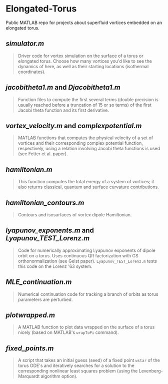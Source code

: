 # Elongated-Torus
Public MATLAB repo for projects about superfluid vortices embedded on an elongated torus.

## *simulator.m*
> Driver code for vortex simulation on the surface of a torus or elongated torus. Choose how many vortices you'd like to see the dynamics of here, as well as their starting locations (isothermal coordinates).

## *jacobitheta1.m* and *Djacobitheta1.m*
> Function files to compute the first several terms (double precision is usually reached before a truncation of 15 or so terms) of the first Jacobi theta function and its first derivative.

## *vortex_velocity.m* and *complexpotential.m*
> MATLAB functions that computes the physical velocity of a set of vortices and their corresponding complex potential function, respectively, using a relation involving Jacobi theta functions is used (see Fetter et al. paper). 

## *hamiltonian.m*
> This function computes the total energy of a system of vortices; it also returns classical, quantum and surface curvature contributions.

## *hamiltonian_contours.m*
> Contours and isosurfaces of vortex dipole Hamiltonian.

## *lyapunov_exponents.m* and *Lyapunov_TEST_Lorenz.m*
> Code for numerically approximating Lyapunov exponents of dipole orbit on a torus. Uses continuous QR factorization with GS orthonormalization (see Geist paper). `Lyapunov_TEST_Lorenz.m` tests this code on the Lorenz '63 system.

## *MLE_continuation.m*
> Numerical continuation code for tracking a branch of orbits as torus parameters are perturbed. 

## *plotwrapped.m*
> A MATLAB function to plot data wrapped on the surface of a torus nicely (based on MATLAB's `wrapToPi` command).

## *fixed_points.m*
> A script that takes an initial guess (seed) of a fixed point `wstar` of the torus ODE's and iteratively searches for a solution to the corresponding nonlinear least squares problem (using the Levenberg-Marquardt algorithm option).
